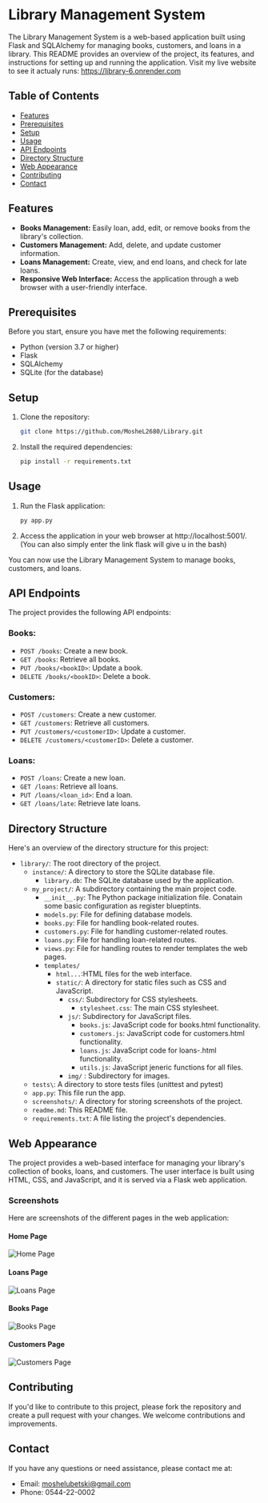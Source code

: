 # Library Management System

The Library Management System is a web-based application built using Flask and SQLAlchemy for managing books, customers, and loans in a library. This README provides an overview of the project, its features, and instructions for setting up and running the application.
Visit my live website to see it actualy runs: https://library-6.onrender.com

## Table of Contents

- [Features](#features)
- [Prerequisites](#prerequisites)
- [Setup](#setup)
- [Usage](#usage)
- [API Endpoints](#api-endpoints)
- [Directory Structure](#directory-structure)
- [Web Appearance](#web-appearance)
- [Contributing](#contributing)
- [Contact](#contact)

## Features

- **Books Management:** Easily loan, add, edit, or remove books from the library's collection.
- **Customers Management:** Add, delete, and update customer information.
- **Loans Management:** Create, view, and end loans, and check for late loans.
- **Responsive Web Interface:** Access the application through a web browser with a user-friendly interface.

## Prerequisites

Before you start, ensure you have met the following requirements:

- Python (version 3.7 or higher)
- Flask
- SQLAlchemy
- SQLite (for the database)

## Setup

1. Clone the repository:

   ```bash
   git clone https://github.com/MosheL2680/Library.git

2. Install the required dependencies:

    ```bash
    pip install -r requirements.txt

## Usage

1. Run the Flask application:

    ```bash
    py app.py

2. Access the application in your web browser at http://localhost:5001/. (You can also simply enter the link flask will give u in the bash)

You can now use the Library Management System to manage books, customers, and loans.

## API Endpoints

The project provides the following API endpoints:

### Books:

- `POST /books`: Create a new book.
- `GET /books`: Retrieve all books.
- `PUT /books/<bookID>`: Update a book.
- `DELETE /books/<bookID>`: Delete a book.

### Customers:

- `POST /customers`: Create a new customer.
- `GET /customers`: Retrieve all customers.
- `PUT /customers/<customerID>`: Update a customer.
- `DELETE /customers/<customerID>`: Delete a customer.

### Loans:

- `POST /loans`: Create a new loan.
- `GET /loans`: Retrieve all loans.
- `PUT /loans/<loan_id>`: End a loan.
- `GET /loans/late`: Retrieve late loans.

## Directory Structure

Here's an overview of the directory structure for this project:

- `library/`: The root directory of the project.
    - `instance/`: A directory to store the SQLite database file.
      - `library.db`: The SQLite database used by the application.
    - `my_project/`: A subdirectory containing the main project code.
      - `__init__.py`: The Python package initialization file. Conatain some basic configuration as register blueptints.
      - `models.py`: File for defining database models.
      - `books.py`: File for handling book-related routes.
      - `customers.py`: File for handling customer-related routes.
      - `loans.py`: File for handling loan-related routes.
      - `views.py`: File for handling routes to render templates the web pages.
      - `templates/`
         - `html...`:HTML files for the web interface.
         - `static/`: A directory for static files such as CSS and JavaScript.
           - `css/`: Subdirectory for CSS stylesheets.
             - `stylesheet.css`: The main CSS stylesheet.
           - `js/`: Subdirectory for JavaScript files.
             - `books.js`: JavaScript code for books.html functionality.
             - `customers.js`: JavaScript code for customers.html functionality.
             - `loans.js`: JavaScript code for loans-.html functionality.
             - `utils.js`: JavaScript jeneric functions for all files. 
           - `img/` : Subdirectory for images.
    - `tests\`: A directory to store tests files (unittest and pytest)
  - `app.py`: This file run the app.
  - `screenshots/`: A directory for storing screenshots of the project.
  - `readme.md`: This README file.
  - `requirements.txt`: A file listing the project's dependencies.
      



## Web Appearance

The project provides a web-based interface for managing your library's collection of books, loans, and customers. The user interface is built using HTML, CSS, and JavaScript, and it is served via a Flask web application.

### Screenshots

Here are screenshots of the different pages in the web application:

#### Home Page
![Home Page](screenshots/home.png)

#### Loans Page
![Loans Page](screenshots/loans.png)

#### Books Page
![Books Page](screenshots/books.png)

#### Customers Page
![Customers Page](screenshots/customers.png)


## Contributing

If you'd like to contribute to this project, please fork the repository and create a pull request with your changes. We welcome contributions and improvements.

## Contact

If you have any questions or need assistance, please contact me at:

- Email: moshelubetski@gmail.com
- Phone: 0544-22-0002






